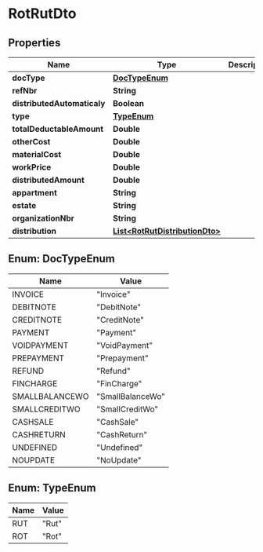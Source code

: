 
# RotRutDto

## Properties
Name | Type | Description | Notes
------------ | ------------- | ------------- | -------------
**docType** | [**DocTypeEnum**](#DocTypeEnum) |  |  [optional]
**refNbr** | **String** |  |  [optional]
**distributedAutomaticaly** | **Boolean** |  |  [optional]
**type** | [**TypeEnum**](#TypeEnum) |  |  [optional]
**totalDeductableAmount** | **Double** |  |  [optional]
**otherCost** | **Double** |  |  [optional]
**materialCost** | **Double** |  |  [optional]
**workPrice** | **Double** |  |  [optional]
**distributedAmount** | **Double** |  |  [optional]
**appartment** | **String** |  |  [optional]
**estate** | **String** |  |  [optional]
**organizationNbr** | **String** |  |  [optional]
**distribution** | [**List&lt;RotRutDistributionDto&gt;**](RotRutDistributionDto.md) |  |  [optional]


<a name="DocTypeEnum"></a>
## Enum: DocTypeEnum
Name | Value
---- | -----
INVOICE | &quot;Invoice&quot;
DEBITNOTE | &quot;DebitNote&quot;
CREDITNOTE | &quot;CreditNote&quot;
PAYMENT | &quot;Payment&quot;
VOIDPAYMENT | &quot;VoidPayment&quot;
PREPAYMENT | &quot;Prepayment&quot;
REFUND | &quot;Refund&quot;
FINCHARGE | &quot;FinCharge&quot;
SMALLBALANCEWO | &quot;SmallBalanceWo&quot;
SMALLCREDITWO | &quot;SmallCreditWo&quot;
CASHSALE | &quot;CashSale&quot;
CASHRETURN | &quot;CashReturn&quot;
UNDEFINED | &quot;Undefined&quot;
NOUPDATE | &quot;NoUpdate&quot;


<a name="TypeEnum"></a>
## Enum: TypeEnum
Name | Value
---- | -----
RUT | &quot;Rut&quot;
ROT | &quot;Rot&quot;



